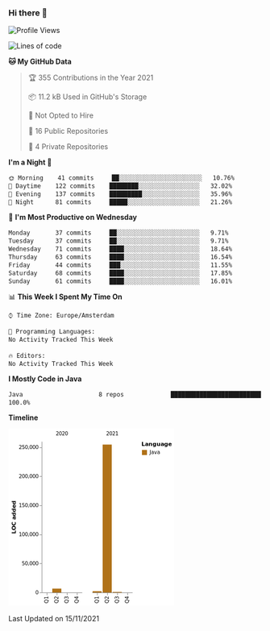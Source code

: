 ### Hi there 👋


<!--START_SECTION:waka-->
![Profile Views](http://img.shields.io/badge/Profile%20Views-0-blue)

![Lines of code](https://img.shields.io/badge/From%20Hello%20World%20I%27ve%20Written-264473%20lines%20of%20code-blue)

**🐱 My GitHub Data** 

> 🏆 355 Contributions in the Year 2021
 > 
> 📦 11.2 kB Used in GitHub's Storage 
 > 
> 🚫 Not Opted to Hire
 > 
> 📜 16 Public Repositories 
 > 
> 🔑 4 Private Repositories  
 > 
**I'm a Night 🦉** 

```text
🌞 Morning    41 commits     ██░░░░░░░░░░░░░░░░░░░░░░░   10.76% 
🌆 Daytime    122 commits    ████████░░░░░░░░░░░░░░░░░   32.02% 
🌃 Evening    137 commits    █████████░░░░░░░░░░░░░░░░   35.96% 
🌙 Night      81 commits     █████░░░░░░░░░░░░░░░░░░░░   21.26%

```
📅 **I'm Most Productive on Wednesday** 

```text
Monday       37 commits     ██░░░░░░░░░░░░░░░░░░░░░░░   9.71% 
Tuesday      37 commits     ██░░░░░░░░░░░░░░░░░░░░░░░   9.71% 
Wednesday    71 commits     ████░░░░░░░░░░░░░░░░░░░░░   18.64% 
Thursday     63 commits     ████░░░░░░░░░░░░░░░░░░░░░   16.54% 
Friday       44 commits     ███░░░░░░░░░░░░░░░░░░░░░░   11.55% 
Saturday     68 commits     ████░░░░░░░░░░░░░░░░░░░░░   17.85% 
Sunday       61 commits     ████░░░░░░░░░░░░░░░░░░░░░   16.01%

```


📊 **This Week I Spent My Time On** 

```text
⌚︎ Time Zone: Europe/Amsterdam

💬 Programming Languages: 
No Activity Tracked This Week

🔥 Editors: 
No Activity Tracked This Week

```

**I Mostly Code in Java** 

```text
Java                     8 repos             █████████████████████████   100.0%

```


**Timeline**

![Chart not found](https://raw.githubusercontent.com/powercasgamer/powercasgamer/master/charts/bar_graph.png) 


 Last Updated on 15/11/2021
<!--END_SECTION:waka-->

